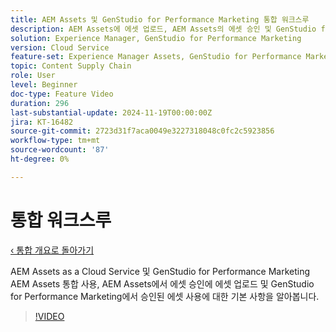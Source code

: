 ```yaml
---
title: AEM Assets 및 GenStudio for Performance Marketing 통합 워크스루
description: AEM Assets에 에셋 업로드, AEM Assets의 에셋 승인 및 GenStudio for Performance Marketing의 승인된 에셋 사용과 같은 AEM Assets 및 GenStudio for Performance Marketing 통합 사용의 기본 사항에 대해 알아봅니다.
solution: Experience Manager, GenStudio for Performance Marketing
version: Cloud Service
feature-set: Experience Manager Assets, GenStudio for Performance Marketing
topic: Content Supply Chain
role: User
level: Beginner
doc-type: Feature Video
duration: 296
last-substantial-update: 2024-11-19T00:00:00Z
jira: KT-16482
source-git-commit: 2723d31f7aca0049e3227318048c0fc2c5923856
workflow-type: tm+mt
source-wordcount: '87'
ht-degree: 0%

---
```



# 통합 워크스루

[‹ 통합 개요로 돌아가기](./overview.md)

AEM Assets as a Cloud Service 및 GenStudio for Performance Marketing AEM Assets 통합 사용, AEM Assets에서 에셋 승인에 에셋 업로드 및 GenStudio for Performance Marketing에서 승인된 에셋 사용에 대한 기본 사항을 알아봅니다.

>[!VIDEO](https://video.tv.adobe.com/v/3439264/?learn=on)

